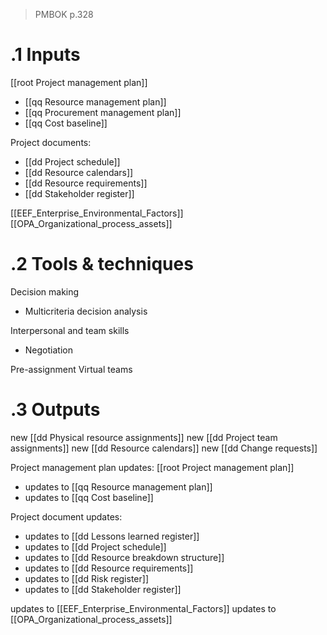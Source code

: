 > PMBOK p.328
# .1 Inputs

[[root Project management plan]]
* [[qq Resource management plan]]
* [[qq Procurement management plan]]
* [[qq Cost baseline]]

Project documents:
* [[dd Project schedule]]
* [[dd Resource calendars]]
* [[dd Resource requirements]]
* [[dd Stakeholder register]]

[[EEF_Enterprise_Environmental_Factors]]
[[OPA_Organizational_process_assets]]

# .2 Tools & techniques
Decision making
* Multicriteria decision analysis

Interpersonal and team skills
* Negotiation

Pre-assignment
Virtual teams

# .3 Outputs
new [[dd Physical resource assignments]]
new [[dd Project team assignments]]
new [[dd Resource calendars]]
new [[dd Change requests]]

Project management plan updates: [[root Project management plan]]
* updates to [[qq Resource management plan]]
* updates to [[qq Cost baseline]]

Project document updates:
* updates to [[dd Lessons learned register]]
* updates to [[dd Project schedule]]
* updates to [[dd Resource breakdown structure]]
* updates to [[dd Resource requirements]]
* updates to [[dd Risk register]]
* updates to [[dd Stakeholder register]]

updates to [[EEF_Enterprise_Environmental_Factors]]
updates to [[OPA_Organizational_process_assets]]


